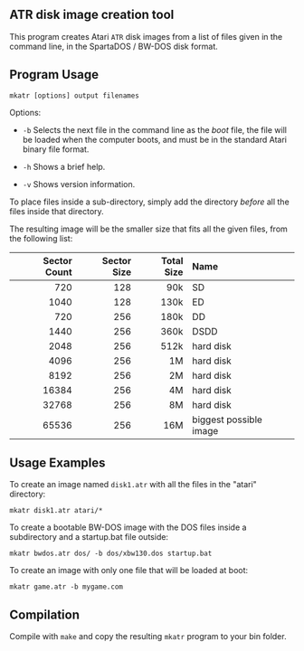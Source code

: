 ATR disk image creation tool
----------------------------

This program creates Atari `ATR` disk images from a list of files given
in the command line, in the SpartaDOS / BW-DOS disk format.

Program Usage
-------------

    mkatr [options] output filenames

Options:

- `-b`  Selects the next file in the command line as the _boot_ file,
        the file will be loaded when the computer boots, and must be
        in the standard Atari binary file format.

- `-h`  Shows a brief help.

- `-v`  Shows version information.

To place files inside a sub-directory, simply add the directory *before*
all the files inside that directory.

The resulting image will be the smaller size that fits all the given files,
from the following list:

| Sector Count | Sector Size | Total Size | Name                     |
|         ---: |        ---: |       ---: | :---                     |
|       720    |       128   |      90k   | SD                       |
|      1040    |       128   |     130k   | ED                       |
|       720    |       256   |     180k   | DD                       |
|      1440    |       256   |     360k   | DSDD                     |
|      2048    |       256   |     512k   | hard disk                |
|      4096    |       256   |       1M   | hard disk                |
|      8192    |       256   |       2M   | hard disk                |
|     16384    |       256   |       4M   | hard disk                |
|     32768    |       256   |       8M   | hard disk                |
|     65536    |       256   |      16M   | biggest possible image   |

Usage Examples
--------------

To create an image named `disk1.atr` with all the files in the "atari"
directory:

    mkatr disk1.atr atari/*

To create a bootable BW-DOS image with the DOS files inside a
subdirectory and a startup.bat file outside:

    mkatr bwdos.atr dos/ -b dos/xbw130.dos startup.bat

To create an image with only one file that will be loaded at boot:

    mkatr game.atr -b mygame.com


Compilation
-----------

Compile with `make` and copy the resulting `mkatr` program to your bin
folder.

